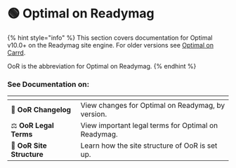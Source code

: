# 🟢 Optimal on Readymag

{% hint style="info" %}
This section covers documentation for Optimal v10.0+ on the Readymag site engine. For older versions see [Optimal on Carrd](broken-reference).

OoR is the abbreviation for Optimal on Readymag.&#x20;
{% endhint %}

### See Documentation on:

<table data-view="cards"><thead><tr><th></th><th></th></tr></thead><tbody><tr><td><strong></strong><span data-gb-custom-inline data-tag="emoji" data-code="1f4d7">📗</span> <strong>OoR Changelog</strong></td><td>View changes for Optimal on Readymag, by version.</td></tr><tr><td><span data-gb-custom-inline data-tag="emoji" data-code="2696">⚖</span> <strong>OoR Legal Terms</strong></td><td>View important legal terms for Optimal on Readymag.</td></tr><tr><td><span data-gb-custom-inline data-tag="emoji" data-code="1f6a7">🚧</span> <strong>OoR Site Structure</strong></td><td>Learn how the site structure of OoR is set up.</td></tr></tbody></table>
